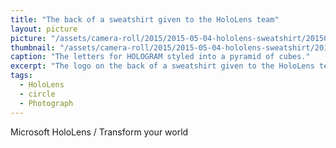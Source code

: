 ```yaml
---
title: "The back of a sweatshirt given to the HoloLens team"
layout: picture
picture: "/assets/camera-roll/2015/2015-05-04-hololens-sweatshirt/20150504_225437135_iOS.jpg"
thumbnail: "/assets/camera-roll/2015/2015-05-04-hololens-sweatshirt/20150504_225437135_iOS-thumbnail.jpg"
caption: "The letters for HOLOGRAM styled into a pyramid of cubes."
excerpt: "The logo on the back of a sweatshirt given to the HoloLens team."
tags:
  - HoloLens
  - circle
  - Photograph
---
```

Microsoft HoloLens / Transform your world